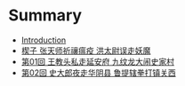 # Summary

* [Introduction](README.md)
* [楔子 张天师祈禳瘟疫 洪太尉误走妖魔](di_1_hui_zhang_tian_shi_qi_rang_wen_yi.md)
* [第01回 王教头私走延安府  九纹龙大闹史家村](di_01_hui_wang_jiao_tou_si_zou_yan_an_fu_jiu_wen_long_da_nao_shi_jia_cun.md)
* [第02回 史大郎夜走华阴县  鲁提辖拳打镇关西](di_02_hui_shi_da_lang_ye_zou_hua_yin_xian_lu_ti_xia_quan_da_zhen_guan_xi.md)

